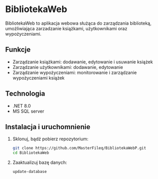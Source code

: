 # BibliotekaWeb

BibliotekaWeb to aplikacja webowa służąca do zarządzania biblioteką, umożliwiająca zarzadzanie książkami, użytkownikami oraz wypożyczeniami.

## Funkcje

- Zarządzanie książkami: dodawanie, edytowanie i usuwanie książek
- Zarządzanie użytkownikami: dodawanie, edytowanie
- Zarządzanie wypożyczeniami: monitorowanie i zarządzanie wypożyczeniami książek

## Technologia
- .NET 8.0
- MS SQL server

## Instalacja i uruchomnienie

1. Sklonuj, bądź pobierz repozytorium:

    ```bash
    git clone https://github.com/MasterFileq/BibliotekaWebP.git
    cd BibliotekaWeb
    ```

2. Zaaktualizuj bazę danych:

    ```bash
    update-database
    ```


